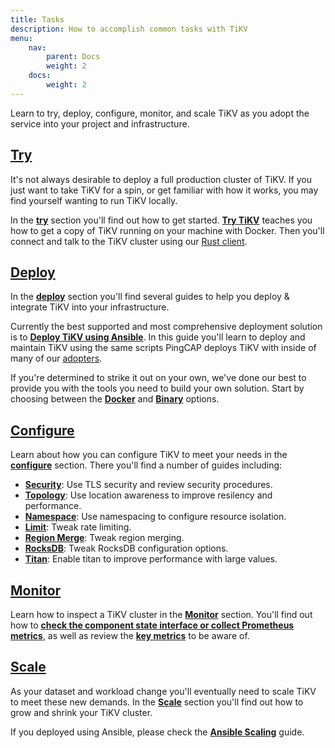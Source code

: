 ```yaml
---
title: Tasks
description: How to accomplish common tasks with TiKV
menu:
    nav:
        parent: Docs
        weight: 2
    docs:
        weight: 2
---
```


Learn to try, deploy, configure, monitor, and scale TiKV as you adopt the service into your project and infrastructure.

## [Try](../try/introduction)

It's not always desirable to deploy a full production cluster of TiKV. If you just want to take TiKV for a spin, or get familiar with how it works, you may find yourself wanting to run TiKV locally.

In the [**try**](../try/introduction) section you'll find out how to get started. [**Try TiKV**](../try/introduction) teaches you how to get a copy of TiKV running on your machine with Docker. Then you'll connect and talk to the TiKV cluster using our [Rust client](../../reference/clients/rust).

## [Deploy](../deploy/introduction)

In the [**deploy**](../deploy/introduction) section you'll find several guides to help you deploy & integrate TiKV into your infrastructure.

Currently the best supported and most comprehensive deployment solution is to [**Deploy TiKV using Ansible**](../deploy/ansible/). In this guide you'll learn to deploy and maintain TiKV using the same scripts PingCAP deploys TiKV with inside of many of our [adopters](/adopters).

If you're determined to strike it out on your own, we've done our best to provide you with the tools you need to build your own solution. Start by choosing between the [**Docker**](../deploy/docker) and [**Binary**](../deploy/binary) options.

## [Configure](../configure/introduction)

Learn about how you can configure TiKV to meet your needs in the [**configure**](../configure/introduction) section. There you'll find a number of guides including:

* [**Security**](../configure/security): Use TLS security and review security procedures.
* [**Topology**](../configure/topology): Use location awareness to improve resilency and performance.
* [**Namespace**](../configure/namespace): Use namespacing to configure resource isolation.
* [**Limit**](../configure/limit): Tweak rate limiting.
* [**Region Merge**](../configure/region-merge): Tweak region merging.
* [**RocksDB**](../configure/rocksdb): Tweak RocksDB configuration options.
* [**Titan**](../configure/titan): Enable titan to improve performance with large values.

## [Monitor](../monitor/introduction)

Learn how to inspect a TiKV cluster in the [**Monitor**](../monitor/introduction) section. You'll find out how to [**check the component state interface or collect Prometheus metrics**](../monitor/tikv-cluster/), as well as review the [**key metrics**](../monitor/key-metrics/) to be aware of.

## [Scale](../scale/introduction)

As your dataset and workload change you'll eventually need to scale TiKV to meet these new demands. In the [**Scale**](../scale/introduction) section you'll find out how to grow and shrink your TiKV cluster.

If you deployed using Ansible, please check the [**Ansible Scaling**](../scale/ansible) guide.
